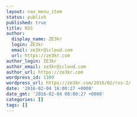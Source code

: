 ```yaml
---
layout: nav_menu_item
status: publish
published: true
title: RSS
author:
  display_name: ZE3kr
  login: ZE3kr
  email: ze3kr@icloud.com
  url: https://ze3kr.com
author_login: ZE3kr
author_email: ze3kr@icloud.com
author_url: https://ze3kr.com
wordpress_id: 1109
wordpress_url: https://ze3kr.com/2016/02/rss-2/
date: '2016-02-04 16:00:27 +0000'
date_gmt: '2016-02-04 08:00:27 +0000'
categories: []
tags: []
---
```


